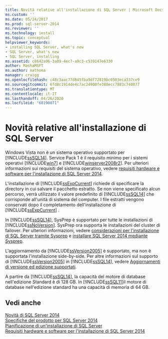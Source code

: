```yaml
---
title: Novità relative all'installazione di SQL Server | Microsoft Docs
ms.custom: ''
ms.date: 05/24/2017
ms.prod: sql-server-2014
ms.reviewer: ''
ms.technology: install
ms.topic: conceptual
helpviewer_keywords:
- installing SQL Server, what's new
- SQL Server, what's new
- SQL Server, installing
ms.assetid: c8642a96-3a09-4ec7-a9c3-c539147e6330
author: MashaMSFT
ms.author: mathoma
manager: craigg
ms.openlocfilehash: c48c3aac77d845fba9df72819bc0503eca337ce9
ms.sourcegitcommit: 6fd8c1914de4c7ac24900fe388ecc7883c740077
ms.translationtype: MT
ms.contentlocale: it-IT
ms.lasthandoff: 04/26/2020
ms.locfileid: "68190071"
---
```

# <a name="what39s-new-in-sql-server-installation"></a>Novità relative all'installazione di SQL Server
  Windows Vista non è un sistema operativo supportato per [!INCLUDE[ssSQL14](../../includes/sssql14-md.md)]. Service Pack 1 è il requisito minimo per i sistemi operativi [!INCLUDE[win7](../../includes/win7-md.md)] e [!INCLUDE[winserver2008r2](../../includes/winserver2008r2-md.md)]. Per ulteriori informazioni sui requisiti del sistema operativo, vedere [requisiti hardware e software per l'installazione di SQL Server 2014](hardware-and-software-requirements-for-installing-sql-server.md).  
  
 L'installazione di [!INCLUDE[ssExpCurrent](../../includes/ssexpcurrent-md.md)] richiede di specificare la directory in cui salvare il pacchetto estratto. Se non viene specificato alcun percorso, verrà utilizzato il valore predefinito di [!INCLUDE[ssSQL14](../../includes/sssql14-md.md)] che corrisponde all'unità di sistema del computer. I file estratti vengono conservati dopo il completamento dell'installazione di [!INCLUDE[ssExpCurrent](../../includes/ssexpcurrent-md.md)] .  
  
 In [!INCLUDE[ssSQL14](../../includes/sssql14-md.md)], SysPrep è supportato per tutte le installazioni di [!INCLUDE[ssNoVersion](../../includes/ssnoversion-md.md)]. SysPrep ora supporta le installazioni del cluster di failover. Per ulteriori informazioni, vedere [considerazioni per l'installazione di SQL Server tramite Sysprep](../../database-engine/install-windows/considerations-for-installing-sql-server-using-sysprep.md) e [installare SQL Server 2014 mediante Sysprep](../../database-engine/install-windows/install-sql-server-using-sysprep.md).  
  
 L'aggiornamento da [!INCLUDE[ssVersion2005](../../includes/ssversion2005-md.md)] è supportato, ma non è supportata l'installazione side-by-side. Per altre informazioni sul supporto di [!INCLUDE[ssVersion2005](../../includes/ssversion2005-md.md)] in [!INCLUDE[ssSQL14](../../includes/sssql14-md.md)], vedere [Aggiornamenti di versione ed edizione supportati](../../database-engine/install-windows/supported-version-and-edition-upgrades.md).  
  
 A partire da [!INCLUDE[ssSQL14](../../includes/sssql14-md.md)], la capacità del motore di database nell'edizione Standard è di 128 GB. In [!INCLUDE[ssSQL11](../../includes/sssql11-md.md)]il motore di database nell'edizione standard ha una capacità di memoria di 64 GB.  
  
## <a name="see-also"></a>Vedi anche  
 [Novità di SQL Server 2014](../what-s-new-in-sql-server-2016.md)   
 [Specifiche del prodotto per SQL Server 2014](../../../2014/getting-started/sql-server-2014-product-specifications.md)   
 [Pianificazione di un'installazione di SQL Server](../../../2014/sql-server/install/planning-a-sql-server-installation.md)   
 [Requisiti hardware e software per l'installazione di SQL Server 2014](hardware-and-software-requirements-for-installing-sql-server.md)  
  
  
